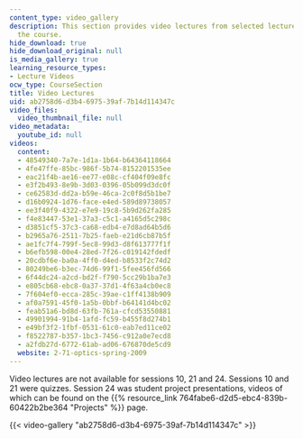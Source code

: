 ```yaml
---
content_type: video_gallery
description: This section provides video lectures from selected lecture sessions of
  the course.
hide_download: true
hide_download_original: null
is_media_gallery: true
learning_resource_types:
- Lecture Videos
ocw_type: CourseSection
title: Video Lectures
uid: ab2758d6-d3b4-6975-39af-7b14d114347c
video_files:
  video_thumbnail_file: null
video_metadata:
  youtube_id: null
videos:
  content:
  - 48549340-7a7e-1d1a-1b64-b64364118664
  - 4fe47ffe-85bc-986f-5b74-8152201535ee
  - eac21f4b-ae16-ee77-e08c-cf404f09e8fc
  - e3f2b493-8e9b-3d03-0396-05b099d3dc0f
  - ce62583d-dd2a-b59e-46ca-2c0f8d5b1be7
  - d16b0924-1d76-face-e4ed-589d89738057
  - ee3f40f9-4322-e7e9-19c8-5b9d262fa285
  - f4e83447-53e1-37a3-c5c1-a4165d5c298c
  - d3851cf5-37c3-ca68-edb4-e7d8ad64b5d6
  - b2965a76-2511-7b25-faeb-e21d6cb87b5f
  - ae1fc7f4-799f-5ec8-99d3-d8f613777f1f
  - b6efb598-00e4-28ed-7f26-c019142fdedf
  - 20cdbf6e-ba0a-4ff0-d4ed-b8533f2c74d2
  - 80249be6-b3ec-74d6-99f1-5fee456fd566
  - 6f44dc24-a2cd-bd2f-f790-5cc29b1ba7e3
  - e805cb68-ebc8-0a37-37d1-4f63a4cb0ec8
  - 7f604ef0-ecca-285c-39ae-c1ff4138b909
  - af0a7591-45f0-1a5b-0bbf-b64141d4bc02
  - feab51a6-bd8d-63fb-761a-cfcd53550881
  - 49901994-91b4-1afd-fc59-b455f8d274b1
  - e49bf3f2-1fbf-0531-61c0-eab7ed11ce02
  - f8522787-b357-1bc3-7456-c912a0e7ecd8
  - a2fdb27d-6772-61ab-ad06-676870de5cd9
  website: 2-71-optics-spring-2009
---
```


Video lectures are not available for sessions 10, 21 and 24. Sessions 10 and 21 were quizzes. Session 24 was student project presentations, videos of which can be found on the {{% resource_link 764fabe6-d2d5-ebc4-839b-60422b2be364 "Projects" %}} page.

{{< video-gallery "ab2758d6-d3b4-6975-39af-7b14d114347c" >}}

